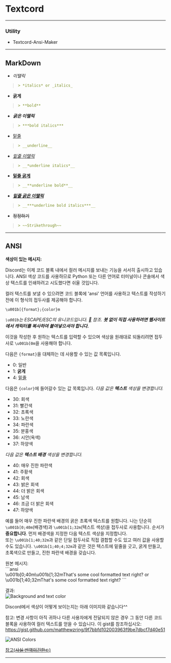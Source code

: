 # Textcord
___

### Utility

- Textcord-Ansi-Maker


___

## MarkDown

- *이탤릭*
> ```MarkDown
>> *italics* or _italics_

- **굵게**
> ```MarkDown
>> **bold**

- ***굵은 이탤릭***
> ```MarkDown
>> ***bold italics***

- <ins>밑줄</ins>
> ```MarkDown
>> __underline__

- <ins>*밑줄 이탤릭*</ins>
> ```MarkDown
>> __*underline italics*__

- <ins>**밑줄 굵게**</ins>
> ```MarkDown
>> __**underline bold**__

- <ins>***밑줄 굵은 이탤릭***</ins>
> ```MarkDown
>> __***underline bold italics***__

- ~~정정하기~~
> ```MarkDown
>> ~~Strikethrough~~

___

## ANSI

__**색상이 있는 메시지:**__

Discord는 이제 코드 블록 내에서 컬러 메시지를 보내는 기능을 서서히 출시하고 있습니다. ANSI 색상 코드를 사용하므로 Python 또는 다른 언어로 터미널이나 콘솔에서 색상 텍스트를 인쇄하려고 시도했다면 쉬울 것입니다.

컬러 텍스트를 보낼 수 있으려면 코드 블록에 'ansi' 언어를 사용하고 텍스트를 작성하기 전에 이 형식의 접두사를 제공해야 합니다.
```
\u001b[{format};{color}m
```
*`\u001b`는 ESCAPE/ESC의 유니코드입니다. [](http://www.unicode-symbol.com/u/001B.html) 참조. **봇 없이 직접 사용하려면 웹사이트에서 캐릭터를 복사하여 붙여넣으셔야 합니다.***

이것을 작성한 후 원하는 텍스트를 입력할 수 있으며 색상을 원래대로 되돌리려면 접두사로 `\u001b[0m`을 사용해야 합니다.

다음은 `{format}`을 대체하는 데 사용할 수 있는 값 목록입니다.
* 0: 일반
* 1: **굵게**
* 4: <ins>밑줄</ins>

다음은 `{color}`에 들어갈수 있는 값 목록입니다.
*다음 값은 **텍스트** 색상을 변경합니다.*
* 30: 회색
* 31: 빨간색
* 32: 초록색
* 33: 노란색
* 34: 파란색
* 35: 분홍색
* 36: 시안(옥색)
* 37: 하양색

*다음 값은 **텍스트 배경** 색상을 변경합니다.*

* 40: 매우 진한 파란색
* 41: 주황색
* 42: 회색
* 43: 밝은 회색
* 44: 더 밝은 회색
* 45: 남색
* 46: 조금 더 밝은 회색
* 47: 하양색

예를 들어 매우 진한 파란색 배경의 굵은 초록색 텍스트를 원합니다.
나는 단순히 `\u001b[0;40m`(배경색)과 `\u001b[1;32m`(텍스트 색상)을 접두사로 사용합니다. 순서가 **중요합니다**. 먼저 배경색을 지정한 다음 텍스트 색상을 지정합니다.<br>
또는 `\u001b[1;40;32m`과 같은 단일 접두사로 직접 결합할 수도 있고 여러 값을 사용할 수도 있습니다. `\u001b[1;40;4;32m`과 같은 것은 텍스트에 밑줄을 긋고, 굵게 만들고, 초록색으로 만들고, 진한 파란색 배경을 갖습니다.

원본 메시지:<br>
\`\`\`ansi<br>
\u001b[0;40m\u001b[1;32mThat's some cool formatted text right?
or
\u001b[1;40;32mThat's some cool formatted text right?
\`\`\`

결과:<br>
![Background and text color](https://media.discordapp.net/attachments/739937507768270939/930460020603224084/Background-Text-Color.png)

Discord에서 색상이 어떻게 보이는지는 아래 이미지와 같습니다^^

참고: 변경 사항이 아직 귀하나 다른 사용자에게 전달되지 않은 경우 그 동안 다른 코드 블록을 사용하여 컬러 텍스트를 얻을 수 있습니다. 이 gist를 참조하십시오: <https://gist.github.com/matthewzring/9f7bbfd102003963f9be7dbcf7d40e51>

![ANSI Colors](https://media.discordapp.net/attachments/739937507768270939/930825555803263016/ANSI-Colors.png)

[참고(~~사실 번역이긴한ㄷ~~)](https://gist.github.com/kkrypt0nn/a02506f3712ff2d1c8ca7c9e0aed7c06#file-ansi-colors-discord-md)

___
